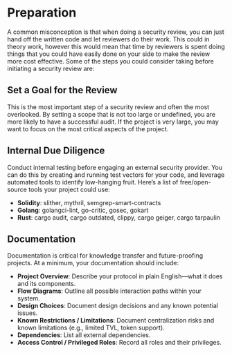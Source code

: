 # Preparation

A common misconception is that when doing a security review, you can just hand off the written code and let reviewers do their work. This could in theory work, however this would mean that time by reviewers is spent doing things that you could have easily done on your side to make the review more cost effective. Some of the steps you could consider taking before initiating a security review are:

## Set a Goal for the Review
This is the most important step of a security review and often the most overlooked. By setting a scope that is not too large or undefined, you are more likely to have a successful audit. If the project is very large, you may want to focus on the most critical aspects of the project.

## Internal Due Diligence
Conduct internal testing before engaging an external security provider. You can do this by creating and running test vectors for your code, and leverage automated tools to identify low-hanging fruit. Here’s a list of free/open-source tools your project could use:

- **Solidity**: slither, mythril, semgrep-smart-contracts
- **Golang**: golangci-lint, go-critic, gosec, gokart
- **Rust**: cargo audit, cargo outdated, clippy, cargo geiger, cargo tarpaulin

## Documentation
Documentation is critical for knowledge transfer and future-proofing projects. At a minimum, your documentation should include:

- **Project Overview**: Describe your protocol in plain English—what it does and its components.
- **Flow Diagrams**: Outline all possible interaction paths within your system.
- **Design Choices**: Document design decisions and any known potential issues.
- **Known Restrictions / Limitations**: Document centralization risks and known limitations (e.g., limited TVL, token support).
- **Dependencies**: List all external dependencies.
- **Access Control / Privileged Roles**: Record all roles and their privileges.

